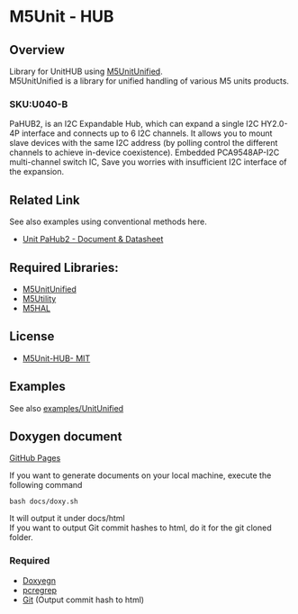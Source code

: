# M5Unit - HUB

## Overview

Library for UnitHUB using [M5UnitUnified](https://github.com/m5stack/M5UnitUnified).  
M5UnitUnified is a library for unified handling of various M5 units products.

### SKU:U040-B

PaHUB2, is an I2C Expandable Hub, which can expand a single I2C HY2.0-4P interface and connects up to 6 I2C channels. It allows you to mount slave devices with the same I2C address (by polling control the different channels to achieve in-device coexistence). Embedded PCA9548AP-I2C multi-channel switch IC, Save you worries with insufficient I2C interface of the expansion.

## Related Link
See also examples using conventional methods here.

- [Unit PaHub2 - Document & Datasheet](https://docs.m5stack.com/en/unit/pahub2)


## Required Libraries:

- [M5UnitUnified](https://github.com/m5stack/M5UnitUnified)
- [M5Utility](https://github.com/m5stack/M5Utility)
- [M5HAL](https://github.com/m5stack/M5HAL)

## License

- [M5Unit-HUB- MIT](LICENSE)

## Examples
See also [examples/UnitUnified](examples/UnitUnified)

## Doxygen document
[GitHub Pages](https://m5stack.github.io/M5Unit-HUB/)

If you want to generate documents on your local machine, execute the following command

```
bash docs/doxy.sh
```

It will output it under docs/html  
If you want to output Git commit hashes to html, do it for the git cloned folder.

### Required
- [Doxyegn](https://www.doxygen.nl/)
- [pcregrep](https://formulae.brew.sh/formula/pcre2)
- [Git](https://git-scm.com/) (Output commit hash to html)
